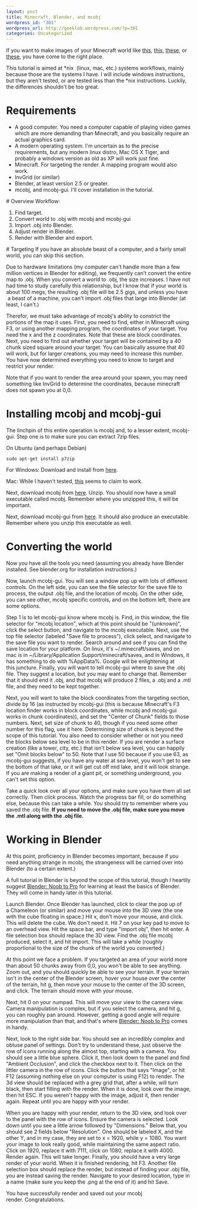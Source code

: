 ```yaml
--- 
layout: post
title: Minecraft, Blender, and mcobj
wordpress_id: "301"
wordpress_url: http://geeklob.wordpress.com/?p=301
categories: Uncategorized
---
```

If you want to make images of your Minecraft world like <a href="http://i.imgur.com/c3Nsv.jpg">this</a>, <a href="http://i.imgur.com/hUxFo.jpg">this</a>, <a href="http://www.flickr.com/photos/macs4all/sets/72157626566696220/">these</a>, or <a href="http://quag.imgur.com/minecraft__blender">these</a>, you have come to the right place.

This tutorial is aimed at *nix  (linux, mac, etc.) systems workflows, mainly because those are the systems I have. I will include windows instructions, but they aren't tested, or are tested less than the *nix instructions. Luckily, the differences shouldn't be too great.

<!--more-->
# Requirements
<ul>
	<li>A good computer. You need a computer capable of playing video games which are more demanding than Minecraft, and you basically require an actual graphics card.</li>
	<li>A modern operating system. I'm uncertain as to the precise requirements, but any modern linux distro, Mac OS X Tiger, and probably a windows version as old as XP will work just fine.</li>
	<li>Minecraft. For targeting the render. A mapping program would also work.</li>
	<li>InvGrid (or similar)</li>
	<li>Blender, at least version 2.5 or greater.</li>
	<li>mcobj, and mcobj-gui. I'll cover installation in the tutorial.</li>
</ul>
# Overview
Workflow:
<ol>
	<li>Find target.</li>
	<li>Convert world to .obj with mcobj and mcobj-gui</li>
	<li>Import .obj into Blender.</li>
	<li>Adjust render in Blender.</li>
	<li>Render with Blender and export.</li>
</ol>
# Targeting
If you have an absolute beast of a computer, and a fairly small world, you can skip this section.

Due to hardware limitations (my computer can't handle more than a few million vertices in Blender for editing), we frequently can't convert the entire map to .obj. When you convert a world to .obj, the size increases. I have not had time to study carefully this relationship, but I know that if your world is about 100 megs, the resulting .obj file will be 2.5 gigs, and unless you have  a beast of a machine, you can't import .obj files that large into Blender (at least, I can't.)

Therefor, we must take advantage of mcobj's ability to constrict the portions of the map it uses. First, you need to find, either in Minecraft using F3, or using another mapping program, the coordinates of your target. You need the x and the z coordinates. Note that these are block coordinates. Next, you need to find out whether your target will be contained by a 40 chunk sized square around your target. You can basically assume that 40 will work, but for larger creations, you may need to increase this number. You have now determined everything you need to know to target and restrict your render.

Note that if you want to render the area around your spawn, you may need something like InvGrid to determine the coordinates, because minecraft does not spawn you at 0,0.
# Installing mcobj and mcobj-gui
The linchpin of this entire operation is mcobj and, to a lesser extent, mcobj-gui. Step one is to make sure you can extract 7zip files.

On Ubuntu (and perhaps Debian)

`sudo apt-get install p7zip`

For Windows: Download and install from <a href="http://www.7-zip.org/">here</a>.

Mac: While I haven't tested, <a href="http://www.macupdate.com/app/mac/19139/ez7z">this</a> seems to claim to work.

Next, download mcobj from <a href="https://github.com/quag/mcobj">here</a>. Unzip. You should now have a small executable called mcobj. Remember where you unzipped this, it will be important.

Next, download mcobj-gui from <a href="http://code.google.com/p/mcobj-gui/">here</a>. It should also produce an executable. Remember where you unzip this executable as well.
# Converting the world
Now you have all the tools you need (assuming you already have Blender installed. See blender.org for installation instructions.)

Now, launch mcobj-gui. You will see a window pop up with lots of different controls. On the left side, you can see the file selector for the save file to process, the output .obj file, and the location of mcobj. On the other side, you can see other, mcobj specific controls, and on the bottom left, there are some options.

Step 1 is to let mcobj-gui know where mcobj is. Find, in this window, the file selector for "mcobj location", which at this point should be "(unknown)", click the select button, and navigate to the mcobj executable. Next, use the top file selector (labeled "Save file to process"), click select, and navigate to the save file you want to render. Search around and see if you can find the save location for your platform. On linux, it's ~/.minecraft/saves, and on mac is in ~/Library/Application Support/minecraft/saves, and in Windows, it has something to do with %AppData%. Google will be enlightening at this juncture. Finally, you will want to tell mcobj-gui where to save the .obj file. They suggest a location, but you may want to change that. Remember that it should end it .obj, and that mcobj will produce 2 files, a .obj and a .mtl file, and they need to be kept together.

Next, you will want to take the block coordinates from the targeting section, divide by 16 (as instructed by mcobj-gui (this is because Minecraft's F3 location finder works in block coordinates, while mcobj and mcobj-gui works in chunk coordinates)), and set the "Center of Chunk" fields to those numbers. Next, set size of chunk to 40, though if you need some other number for this flag, use it here. Determining size of chunk is beyond the scope of this tutorial. You also need to consider whether or not you need the blocks below sea level to be in this render. If you are render a surface creation (like a tower, city, etc.) that isn't below sea level, you can happily set "Omit blocks below" to 50. Note that I use 50 because if you use 63, as mcobj-gui suggests, if you have any water at sea level, you won't get to see the bottom of that lake, or it will get cut off mid lake, and it will look strange. If you are making a render of a giant pit, or something underground, you can't set this option.

Take a quick look over all your options, and make sure you have them all set correctly. Then click process. Watch the progress bar fill, or do something else, because this can take a while. You should try to remember where you saved the .obj file.<strong> If you need to move the .obj file, make sure you move the .mtl along with the .obj file.</strong>
# Working in Blender
At this point, proficiency in Blender becomes important, because if you need anything strange in mcobj, the strangeness will be carried over into Blender (to a certain extent.)

A full tutorial in Blender is beyond the scope of this tutorial, though I heartily suggest <a href="http://en.wikibooks.org/wiki/Blender_3D:_Noob_to_Pro">Blender: Noob to Pro</a> for learning at least the basics of Blender. They will come in handy later in this tutorial.

Launch Blender. Once Blender has launched, click to clear the pop up of a Chameleon (or similar) and move your mouse into the 3D view (the one with the cube floating in space.) Hit x, don't move your mouse, and click. This will delete the cube. We don't need it. Hit 7 on your key pad to move to an overhead view. Hit the space bar, and type "import obj", then hit enter. A file selection box should replace the 3D view. Find the .obj file mcobj produced, select it, and hit import. This will take a while (roughly proportional to the size of the chunk of the world you converted.)

At this point we face a problem. If you targeted an area of your world more than about 50 chunks away from 0,0, you won't be able to see anything. Zoom out, and you should quickly be able to see your terrain. If your terrain isn't in the center of the Blender screen, hover your house over the center of the terrain, hit g, then move your mouse to the center of the 3D screen, and click. The terrain should move with your mouse.

Next, hit 0 on your numpad. This will move your view to the camera view. Camera manipulation is complex, but if you select the camera, and hit g, you can roughly pan around. However, getting a good angle will require more manipulation than that, and that's where <a href="http://en.wikibooks.org/wiki/Blender_3D:_Noob_to_Pro">Blender: Noob to Pro</a> comes in handy.

Next, look to the right side bar. You should see an incredibly complex and obtuse panel of settings. Don't try to understand these, just observe the row of icons running along the almost top, starting with a camera. You should see a little blue sphere. Click it, then look down to the panel and find "Ambient Occlusion", and click the checkbox next to it. Then click on the littler camera in the row of icons. Click the button that says "Image", or hit F12 (assuming nothing else on your computer is using F12) to render. The 3d view should be replaced with a grey grid that, after a while, will turn black, then start filling with the render. When it is done, look over the image, then hit ESC. If you weren't happy with the image, adjust it, then render again. Repeat until you are happy with your render.

When you are happy with your render, return to the 3D view, and look over to the panel with the row of icons. Ensure the camera is selected. Look down until you see a little arrow followed by "Dimensions." Below that, you should see 2 fields below "Resolution". One should be labeled X, and the other Y, and in my case, they are set to x = 1920, while y = 1080. You want your image to look really good, while maintaining the same aspect ratio. Click on 1920, replace it with 7111, click on 1080, replace it with 4000. Render again. This will take longer. Finally, you should have a very large render of your world. When it is finished rendering, hit F3. Another file selection box should replace the render, but instead of finding your .obj file, you are instead saving the render. Navigate to your desired location, type in a name (make sure you keep the .png at the end of it) and hit Save.

You have successfully render and saved out your mcobj render. Congratulations.
